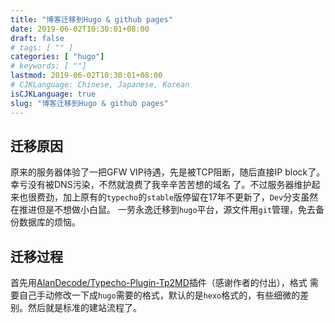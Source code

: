 ```yaml
---
title: "博客迁移到Hugo & github pages"
date: 2019-06-02T10:30:01+08:00
draft: false
# tags: [ "" ]
categories: [ "hugo"]
# keywords: [ ""]
lastmod: 2019-06-02T10:30:01+08:00
# CJKLanguage: Chinese, Japanese, Korean
isCJKLanguage: true
slug: "博客迁移到Hugo & github pages"
---
```


## 迁移原因

原来的服务器体验了一把GFW VIP待遇，先是被TCP阻断，随后直接IP block了。幸亏没有被DNS污染，不然就浪费了我辛辛苦苦想的域名
了。不过服务器维护起来也很费劲，加上原有的`typecho`的`stable`版停留在17年不更新了，`Dev`分支虽然在推进但是不想做小白鼠。
一劳永逸迁移到`hugo`平台，源文件用`git`管理，免去备份数据库的烦恼。

## 迁移过程

首先用[AlanDecode/Typecho-Plugin-Tp2MD](https://github.com/AlanDecode/Typecho-Plugin-Tp2MD)插件（感谢作者的付出），格式
需要自己手动修改一下成`hugo`需要的格式，默认的是`hexo`格式的，有些细微的差别。然后就是标准的建站流程了。
